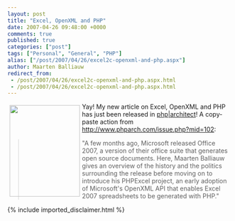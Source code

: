 ```yaml
---
layout: post
title: "Excel, OpenXML and PHP"
date: 2007-04-26 09:48:00 +0000
comments: true
published: true
categories: ["post"]
tags: ["Personal", "General", "PHP"]
alias: ["/post/2007/04/26/excel2c-openxml-and-php.aspx"]
author: Maarten Balliauw
redirect_from:
 - /post/2007/04/26/excel2c-openxml-and-php.aspx.html
 - /post/2007/04/26/excel2c-openxml-and-php.aspx.html
---
```

<p><a href="/images/WindowsLiveWriter/ExcelOpenXMLandPHP_A5B8/phparch_0407_mag102%5B1%5D.jpg" mce_href="/images/WindowsLiveWriter/ExcelOpenXMLandPHP_A5B8/phparch_0407_mag102%5B1%5D.jpg" atomicselection="true"><img src="/images/WindowsLiveWriter/ExcelOpenXMLandPHP_A5B8/phparch_0407_mag102_thumb%5B1%5D.jpg" style="border: 0px none ; margin: 5px;" mce_src="/images/WindowsLiveWriter/ExcelOpenXMLandPHP_A5B8/phparch_0407_mag102_thumb%5B1%5D.jpg" align="left" border="0" height="206" width="158"></a> Yay! My new article on Excel, OpenXML and PHP has just been released in <a href="http://www.phparch.com" mce_href="http://www.phparch.com">php|architect</a>! A copy-paste action from <a href="http://www.phparch.com/issue.php?mid=102" mce_href="http://www.phparch.com/issue.php?mid=102">http://www.phparch.com/issue.php?mid=102</a>: </p>
<blockquote> <p>"A few months ago, Microsoft released Office 2007, a version of their office suite that generates open source documents. Here, Maarten Balliauw gives an overview of the history and the politics surrounding the release before moving on to introduce his PHPExcel project, an early adoption of Microsoft's OpenXML API that enables Excel 2007 spreadsheets to be generated with PHP."</p>
</blockquote>

{% include imported_disclaimer.html %}
